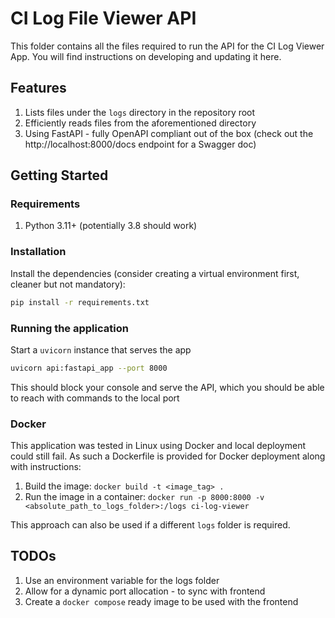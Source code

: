 # CI Log File Viewer API

This folder contains all the files required to run the API for the CI Log Viewer App. You will find instructions on developing and updating it here.

## Features

1. Lists files under the `logs` directory in the repository root
2. Efficiently reads files from the aforementioned directory
3. Using FastAPI - fully OpenAPI compliant out of the box (check out the http://localhost:8000/docs endpoint for a Swagger doc)

## Getting Started

### Requirements

1. Python 3.11+ (potentially 3.8 should work)

###  Installation

Install the dependencies (consider creating a virtual environment first, cleaner but not mandatory):

```bash
pip install -r requirements.txt
```

### Running the application

Start a `uvicorn` instance that serves the app

```bash
uvicorn api:fastapi_app --port 8000
```

This should block your console and serve the API, which you should be able to reach with commands to the local port

### Docker

This application was tested in Linux using Docker and local deployment could still fail. As such a Dockerfile is provided for Docker deployment along with instructions:

1. Build the image: `docker build -t <image_tag> .`
2. Run the image in a container: `docker run -p 8000:8000 -v <absolute_path_to_logs_folder>:/logs ci-log-viewer`

This approach can also be used if a different `logs` folder is required. 

## TODOs

1. Use an environment variable for the logs folder
2. Allow for a dynamic port allocation - to sync with frontend
3. Create a `docker compose` ready image to be used with the frontend
